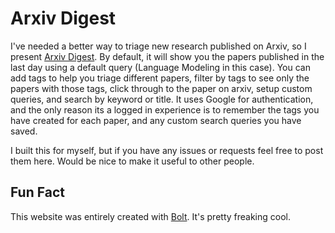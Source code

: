 # Arxiv Digest

I've needed a better way to triage new research published on Arxiv, so I present [Arxiv Digest](https://arxiv-digest.vercel.app/). By default, it will show you the papers published in the last day using a default query (Language Modeling in this case). You can add tags to help you triage different papers, filter by tags to see only the papers with those tags, click through to the paper on arxiv, setup custom queries, and search by keyword or title. It uses Google for authentication, and the only reason its a logged in experience is to remember the tags you have created for each paper, and any custom search queries you have saved.

I built this for myself, but if you have any issues or requests feel free to post them here. Would be nice to make it useful to other people.

## Fun Fact

This website was entirely created with [Bolt](https://bolt.new). It's pretty freaking cool.
